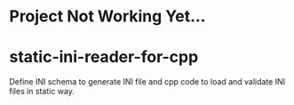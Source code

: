 # Project Not Working Yet...


# static-ini-reader-for-cpp
Define INI schema to generate INI file and cpp code to load and validate INI files in static way.
